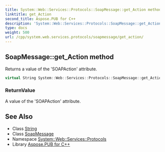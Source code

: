 ```yaml
---
title: System::Web::Services::Protocols::SoapMessage::get_Action method
linktitle: get_Action
second_title: Aspose.PUB for C++
description: 'System::Web::Services::Protocols::SoapMessage::get_Action method. Returns a value of the ''SOAPAction'' attribute in C++.'
type: docs
weight: 500
url: /cpp/system.web.services.protocols/soapmessage/get_action/
---
```

## SoapMessage::get_Action method


Returns a value of the 'SOAPAction' attribute.

```cpp
virtual String System::Web::Services::Protocols::SoapMessage::get_Action()=0
```


### ReturnValue

A value of the 'SOAPAction' attribute.

## See Also

* Class [String](../../../system/string/)
* Class [SoapMessage](../)
* Namespace [System::Web::Services::Protocols](../../)
* Library [Aspose.PUB for C++](../../../)
